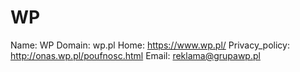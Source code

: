 
# WP

Name: WP
Domain: wp.pl
Home: https://www.wp.pl/
Privacy_policy: http://onas.wp.pl/poufnosc.html
Email: reklama@grupawp.pl
